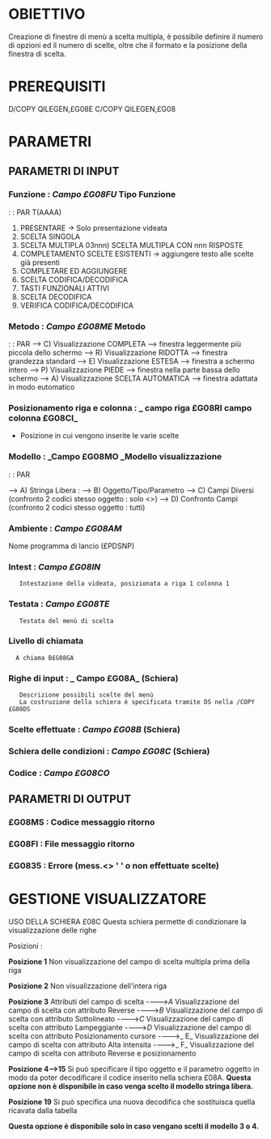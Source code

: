 # OBIETTIVO
Creazione di finestre di menù a scelta multipla, è possibile definire il numero di opzioni ed il numero di scelte,
oltre che il formato e la posizione della finestra di scelta.

# PREREQUISITI
D/COPY QILEGEN,£G08E
C/COPY QILEGEN,£G08

# PARAMETRI

## PARAMETRI DI INPUT

###  Funzione :  _Campo £G08FU_   Tipo Funzione

 :  : PAR T(AAAA)
01)  PRESENTARE -> Solo presentazione videata
02)  SCELTA SINGOLA
03)  SCELTA MULTIPLA
03nnn)  SCELTA MULTIPLA CON nnn RISPOSTE
04)  COMPLETAMENTO SCELTE ESISTENTI -> aggiungere testo alle scelte già presenti
05)  COMPLETARE ED AGGIUNGERE
06)  SCELTA CODIFICA/DECODIFICA
07)  TASTI FUNZIONALI ATTIVI
08)  SCELTA DECODIFICA
09)  VERIFICA CODIFICA/DECODIFICA


###  Metodo :    _Campo £G08ME_  Metodo
 :  : PAR
--> C) Visualizzazione COMPLETA --> finestra leggermente più piccola dello schermo
--> R) Visualizzazione RIDOTTA --> finestra grandezza standard
--> E) Visualizzazione ESTESA --> finestra a schermo intero
--> P) Visualizzazione PIEDE --> finestra nella parte bassa dello schermo
--> A) Visualizzazione SCELTA AUTOMATICA --> finestra adattata in modo eutomatico


### Posizionamento riga e colonna : _ campo riga £G08RI   campo colonna £G08CI_
-   Posizione in cui vengono inserite le varie scelte

###  Modello :   _Campo £G08MO _Modello visualizzazione
 :  : PAR

--> A) Stringa Libera : 
--> B) Oggetto/Tipo/Parametro
--> C) Campi Diversi (confronto 2 codici stesso oggetto :  solo <>)
--> D) Confronto Campi (confronto 2 codici stesso oggetto :  tutti)

### Ambiente :  _Campo £G08AM_
Nome programma di lancio (£PDSNP)
### Intest :  _Campo £G08IN_
       Intestazione della videata, posizionata a riga 1 colonna 1
### Testata :   _Campo £G08TE_
       Testata del menù di scelta
### Livello di chiamata
      A chiama B£G08GA
### Righe di input : _ Campo £G08A_ (Schiera)
       Descrizione possibili scelte del menù
       La costruzione della schiera è specificata tramite DS nella /COPY £G08DS
### Scelte effettuate :  _Campo £G08B_ (Schiera)
###  Schiera delle condizioni :  _Campo £G08C_ (Schiera)
### Codice :  _Campo £G08CO_

## PARAMETRI DI OUTPUT
### £G08MS :  Codice messaggio ritorno
### £G08FI :  File   messaggio ritorno
### £G0835 :  Errore (mess.<> ' ' o non effettuate scelte)


# GESTIONE VISUALIZZATORE
USO DELLA SCHIERA £08C
Questa schiera permette di condizionare la visualizzazione delle righe

Posizioni : 

__Posizione 1__
Non visualizzazione del campo di scelta multipla prima della riga


__Posizione 2__
Non visualizzazione dell'intera riga

__Posizione 3__
Attributi del campo di scelta
---->_A_   Visualizzazione del campo di scelta con attributo Reverse
---->_B_   Visualizzazione del campo di scelta con attributo Sottolineato
---->_C_   Visualizzazione del campo di scelta con attributo Lampeggiante
---->_D_   Visualizzazione del campo di scelta con attributo Posizionamento cursore
---->_ E_   Visualizzazione del campo di scelta con attributo Alta intensita
---->_ F_   Visualizzazione del campo di scelta con attributo Reverse e posizionamento


__Posizione 4-->15__
Si può specificare il tipo oggetto e il parametro oggetto in modo da poter decodificare il codice inserito nella
schiera £08A.
**Questa opzione non è disponibile in caso venga scelto il modello stringa libera.**


__Posizione 19__
Si può specifica una nuova decodifica che sostituisca quella ricavata dalla tabella

**Questa opzione è disponibile solo in caso vengano scelti il modello 3 o 4.**
